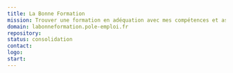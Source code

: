 ```yaml
---
title: La Bonne Formation
mission: Trouver une formation en adéquation avec mes compétences et aspirations.
domain: labonneformation.pole-emploi.fr
repository:
status: consolidation
contact:
logo:
start:
---
```

